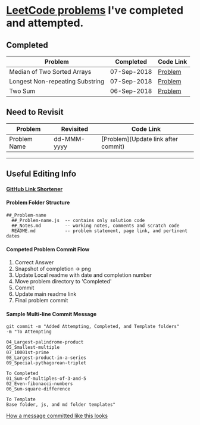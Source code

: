 # [LeetCode problems](https://leetcode.com) I've completed and attempted.

## Completed

| Problem                         | Completed   | Code Link                       |
| ------------------------------- | ----------- | ------------------------------- |
| Median of Two Sorted Arrays     | 07-Sep-2018 | [Problem](https://git.io/fAzud) |
| Longest Non-repeating Substring | 07-Sep-2018 | [Problem](https://git.io/fAz0T) |
| Two Sum                         | 06-Sep-2018 | [Problem](https://git.io/fAzUw) |

## Need to Revisit

| Problem      | Revisited   | Code Link                           |
| ------------ | ----------- | ----------------------------------- |
| Problem Name | dd-MMM-yyyy | [Problem](Update link after commit) |

---

## Useful Editing Info

#### [GitHub Link Shortener](https://git.io/)

#### Problem Folder Structure

```
##_Problem-name
  ##_Problem-name.js  -- contains only solution code
  ##_Notes.md         -- working notes, comments and scratch code
  README.md           -- problem statement, page link, and pertinent dates
```

#### Competed Problem Commit Flow

1. Correct Answer
2. Snapshot of completion → png
3. Update Local readme with date and completion number
4. Move problem directory to 'Completed'
5. Commit
6. Update main readme link
7. Final problem commit

#### Sample Multi-line Commit Message

```
git commit -m "Added Attempting, Completed, and Template folders"
-m "To Attempting

04_Largest-palindrome-product
05_Smallest-multiple
07_10001st-prime
08_Largest-product-in-a-series
09_Special-pythagorean-triplet

To Completed
01_Sum-of-multiples-of-3-and-5
02_Even-fibonacci-numbers
06_Sum-square-difference

To Template
Base folder, js, and md folder templates"
```

[How a message committed like this looks](https://git.io/fAWiC)

